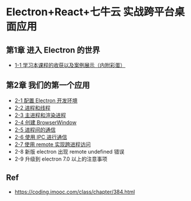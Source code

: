 # Electron+React+七牛云 实战跨平台桌面应用

## 第1章 进入 Electron 的世界

* [1-1 学习本课程的收获以及案例展示（内附彩蛋）](./ch01-01)

## 第2章 我们的第一个应用

* [2-1 配置 Electron 开发环境](./ch02-01)
*  [2-2 进程和线程](./ch02-02)
*  [2-3 主进程和渲染进程](./ch02-03)
*  [2-4 创建 BrowserWindow](./ch02-04)
*  [2-5 进程间的通信](./ch02-05)
*  [2-6 使用 IPC 进行通信](./ch02-06)
*  [2-7 使用 remote 实现跨进程访问](./ch02-07)
*  2-8 新版 electron 出现 remote undefined 错误
*  2-9 升级到 electron 7.0 以上的注意事项


## Ref

* <https://coding.imooc.com/class/chapter/384.html>